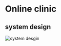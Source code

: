 # Online clinic

## system design


![system desgin](https://github.com/karar0120/online_clinic/assets/92108624/96f8a162-7d99-49d6-a2b7-4e7d2ddf5ad1)

